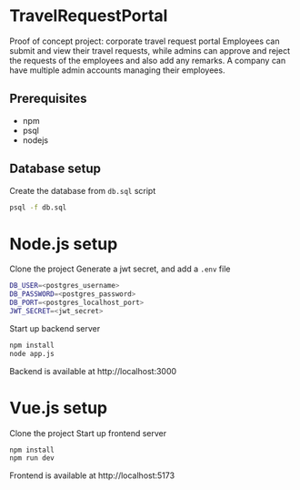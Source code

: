 # TravelRequestPortal

Proof of concept project: corporate travel request portal
Employees can submit and view their travel requests, while admins can approve and reject the requests of the employees and also add any remarks. A company can have multiple admin accounts managing their employees. 

## Prerequisites

- npm
- psql
- nodejs

## Database setup

Create the database from `db.sql` script

```sh
psql -f db.sql
```

# Node.js setup

Clone the project
Generate a jwt secret, and add a `.env` file

```sh
DB_USER=<postgres_username>
DB_PASSWORD=<postgres_password>
DB_PORT=<postgres_localhost_port>
JWT_SECRET=<jwt_secret>
```

Start up backend server

```sh
npm install
node app.js
```

Backend is available at http://localhost:3000

# Vue.js setup

Clone the project
Start up frontend server

```sh
npm install
npm run dev
```

Frontend is available at http://localhost:5173
